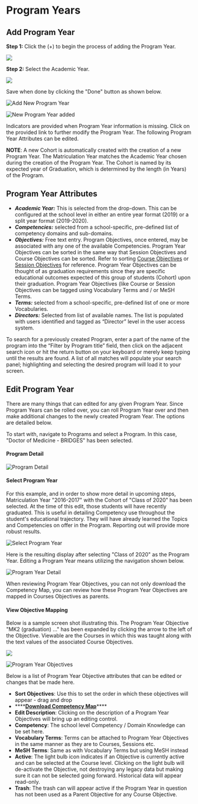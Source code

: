 # Program Years

## **Add Program Year**

**Step 1:** Click the \(+\) to begin the process of adding the Program Year.

![](../.gitbook/assets/screen-shot-2021-09-15-at-5.19.07-pm.png)

**Step 2:** Select the Academic Year.

![](../.gitbook/assets/screen-shot-2021-09-15-at-5.25.38-pm.png)

Save when done by clicking the "Done" button as shown below.

![Add New Program Year](../.gitbook/assets/screen-shot-2021-09-15-at-5.15.16-pm.png)

![New Program Year added](../.gitbook/assets/screen-shot-2021-09-15-at-5.42.17-pm.png)

Indicators are provided when Program Year information is missing. Click on the provided link to further modify the Program Year. The following Program Year Attributes can be edited.

**NOTE**: A new Cohort is automatically created with the creation of a new Program Year. The Matriculation Year matches the Academic Year chosen during the creation of the Program Year. The Cohort is named by its expected year of Graduation, which is determined by the length \(in Years\) of the Program.

## Program Year Attributes

* _**Academic Year:**_ This is selected from the drop-down. This can be configured at the school level in either an entire year format \(2019\) or a split year format \(2019-2020\).
* _**Competencies:**_ selected from a school-specific, pre-defined list of competency domains and sub-domains.
* _**Objectives:**_ Free text entry. Program Objectives, once entered, may be associated with any one of the available Competencies. Program Year Objectives can be sorted in the same way that Session Objectives and Course Objectives can be sorted. Refer to sorting [Course Objectives](../courses-and-sessions/courses/sort-objectives.md) or [Session Objectives](../courses-and-sessions/sessions/sort-objectives.md) for reference. Program Year Objectives can be thought of as graduation requirements since they are specific educational outcomes expected of this group of students \(Cohort\) upon their graduation. Program Year Objectives \(like Course or Session Objectives can be tagged using Vocabulary Terms and / or MeSH Terms.
* _**Terms:**_ selected from a school-specific, pre-defined list of one or more Vocabularies.
* _**Directors:**_ Selected from list of available names. The list is populated with users identified and tagged as “Director” level in the user access system.

To search for a previously created Program, enter a part of the name of the program into the “Filter by Program title” field, then click on the adjacent search icon or hit the return button on your keyboard or merely keep typing until the results are found. A list of all matches will populate your search panel; highlighting and selecting the desired program will load it to your screen.

## Edit Program Year

There are many things that can edited for any given Program Year. Since Program Years can be rolled over, you can roll Program Year over and then make additional changes to the newly created Program Year. The options are detailed below.

To start with, navigate to Programs and select a Program. In this case, "Doctor of Medicine - BRIDGES" has been selected.

#### Program Detail

![Program Detail](../.gitbook/assets/programs1.png)

#### Select Program Year

For this example, and in order to show more detail in upcoming steps, Matriculation Year "2016-2017" with the Cohort of "Class of 2020" has been selected. At the time of this edit, those students will have recently graduated. This is useful in detailing Competency use throughout the student's educational trajectory. They will have already learned the Topics and Competencies on offer in the Program. Reporting out will provide more robust results.

![Select Program Year](../.gitbook/assets/programs2.png)

Here is the resulting display after selecting "Class of 2020" as the Program Year. Editing a Program Year means utilizing the navigation shown below. 

![Program Year Detail](../.gitbook/assets/py2.png)

When reviewing Program Year Objectives, you can not only download the Competency Map, you can review how these Program Year Objectives are mapped in Courses Objectives as parents.

#### View Objective Mapping

Below is a sample screen shot illustrating this. The Program Year Objective "MK2 \(graduation\) ..." has been expanded by clicking the arrow to the left of the Objective. Viewable are the Courses in which this was taught along with the text values of the associated Course Objectives.

![](../.gitbook/assets/pyobj1.png)

![Program Year Objectives](../.gitbook/assets/py3.png)

Below is a list of Program Year Objective attributes that can be edited or changes that be made here.

* **Sort Objectives**: Use this to set the order in which these objectives will appear - drag and drop
* \*\*\*\*[**Download Competency Map**](https://iliosproject.gitbook.io/ilios-user-guide/programs/competency-map-download)\*\*\*\*
* **Edit Description**: Clicking on the description of a Program Year Objectives will bring up an editing control.
* **Competency**: The school level Competency / Domain Knowledge can be set here.
* **Vocabulary Terms**: Terms can be attached to Program Year Objectives in the same manner as they are to Courses, Sessions etc.
* **MeSH Terms**: Same as with Vocabulary Terms but using MeSH instead
* **Active**: The light bulb icon indicates if an Objective is currently active and can be selected at the Course level. Clicking on the light bulb will de-activate the Objective, not destroying any legacy data but making sure it can not be selected going forward. Historical data will appear read-only.
* **Trash**: The trash can will appear active if the Program Year in question has not been used as a Parent Objective for any Course Objective.









